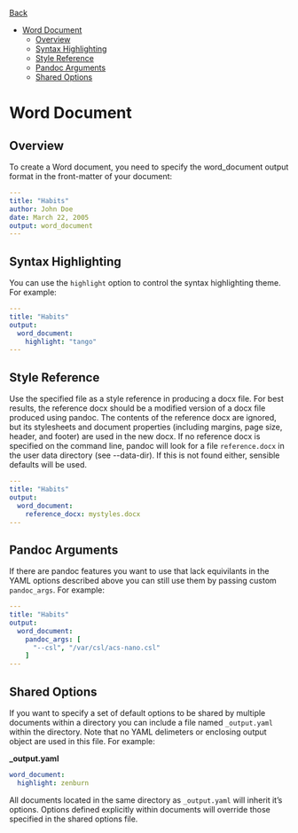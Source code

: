 [Back](/docs/advanced-export.md)

<!-- toc orderedList:0 -->

- [Word Document](#word-document)
	- [Overview](#overview)
	- [Syntax Highlighting](#syntax-highlighting)
	- [Style Reference](#style-reference)
	- [Pandoc Arguments](#pandoc-arguments)
	- [Shared Options](#shared-options)

<!-- tocstop -->

# Word Document
## Overview
To create a Word document, you need to specify the word_document output format in the front-matter of your document:  
```yaml
---
title: "Habits"
author: John Doe
date: March 22, 2005
output: word_document
---
```  
## Syntax Highlighting  
You can use the `highlight` option to control the syntax highlighting theme. For example:  
```yaml
---
title: "Habits"
output:
  word_document:
    highlight: "tango"
---
```

## Style Reference
Use the specified file as a style reference in producing a docx file. For best results, the reference docx should be a modified version of a docx file produced using pandoc. The contents of the reference docx are ignored, but its stylesheets and document properties (including margins, page size, header, and footer) are used in the new docx. If no reference docx is specified on the command line, pandoc will look for a file `reference.docx` in the user data directory (see --data-dir). If this is not found either, sensible defaults will be used.  
```yaml
---
title: "Habits"
output:
  word_document:
    reference_docx: mystyles.docx
---
```

## Pandoc Arguments   
If there are pandoc features you want to use that lack equivilants in the YAML options described above you can still use them by passing custom `pandoc_args`. For example:  
```yaml
---
title: "Habits"
output:
  word_document:
    pandoc_args: [
      "--csl", "/var/csl/acs-nano.csl"
    ]
---
```

## Shared Options
If you want to specify a set of default options to be shared by multiple documents within a directory you can include a file named `_output.yaml` within the directory. Note that no YAML delimeters or enclosing output object are used in this file. For example:    

**_output.yaml**
```yaml
word_document:
  highlight: zenburn
```
All documents located in the same directory as `_output.yaml` will inherit it’s options. Options defined explicitly within documents will override those specified in the shared options file.
